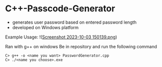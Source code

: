 # C++-Passcode-Generator

- generates user password based on entered password length
- developed on Windows platform

Example Usage:
!([Screenshot 2023-10-03 150139.png](https://github.com/jyuworking/C-Passcode-Generator/blob/a5edd6ec386f58eb310150d649ebceda82b421ca/Screenshot%202023-10-03%20150139.png))

Ran with g++ on windows
Be in repository and run the following command

```
C> g++ -o <name you want> PasswordGenerator.cpp
C> ./<name you choose>.exe
```
